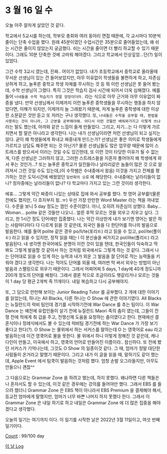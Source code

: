 # 3 월 16 일 수

오늘 아주 알차게 살았던 것 같다.

학교에서 5교시를 하는데, 학부모 총회와 여러 동아리 면접 때문에, 각 교시마다 10분씩 줄이는 단축 수업을 했다. 원래 45분이였던 수업시간은 35분으로 줄어들었는데, 왜 쉬는 시간은 줄이지 않았는지 궁금했다. 쉬는 시간을 줄이면 더 빨리 하교할 수 있기 때문이다. 그래도 10분 단축한 것에 고마워 해야겠다. 그리고 학교에서 인상깊었...던(?) 일이 있었다.

그건 수학 3교시 였는데, 진짜.. 어이가 없었다. 내가 초등학교에서 중학교로 올라올때 무서운 선생님이 있는 건 들어보았지만, 아무 이유없이 학생들을 불편하게 하고, 자존심 상하게 하고, 늘푸른 중학교 학생 자체를 무시하는 것 등 뭐 이런 선생님은 못 들어 봤는데, 수학 선생님이 그랬다. 특히 그것은 학습지 검사 시간에 되어서 더욱 심해졌다. 예를 들어 `너네들을 수학 학습지가 정말 엉망이더라.` 라는 식으로 아무 근거와 아무 이유없이 짜증을 냈다. 만약 선생님께서 이제까지 이런 늘푸른 중학생들을 무시하는 행동을 하지 않았다면, 이해가 되지만, 이제까지 늘 그래왔기 때문에, 저게 늘푸른 중학생에 대한 이상한 소문같은 것만 듣고 또 저러는 구나 생각했다. 또, `너네들은 수학을 공부할 때, 편법을 사용하는 것이 아니라, 그 근본을 공부해야해. 어디서 이런 것들만 배워와가지고 이렇게 쓰냐` 라는 말도 했는데, 아까와 같은 느낌이 들게 만들었다. 그리고, 자기...는 다 이렇게 가르치면서 할 말은 아니라고 생각한다. 나는 내가 선생님이라면 저런 선생님이 되고 싶지는 않다. 굳이 왜 학생들에게 화내고 짜증내개 만드는가? 선생님은 좋은 의미로 학생들에게 가르치고 상담도 해주면 되는 것 아닌가? 물론 선생님들도 많은 업무량 때문에 많이 스트레스를 받으셔서 이러는 것일 수도 있긴한데, 또 이런 것이 타당한 이유가 될 수 없는게, 다른 선생님은 그러하지 않고, 그러한 스트레스들을 지혼자 풀어야지 왜 학생에게 와서 푸는 것인가...? 또는 늘푸른 중학교가 일진들이나 날라리같은 놈들이 많은 것 으로 알려져서 그런 것일 수도 있는데,(이 수학쌤은 수내중에서 왔음) 이것을 가지고 전체를 평가하는 것은 도덕시간에 배웠었던 `일반화의 오류` 에 해당한다. 수내중에는 날라리들이 없나? 정자중에는 날라리들이 없나? 다 학교마다 가지고 있는 그런 것이라 생각한다.

에휴... 그렇게 약간 짜증이 나있는 상태로 집에 와서 공부를 했다. 첫 영어 공부를!(물론 전에도 했지만, 다 흐지부지 됬..ㅠ) 우선 가장 만만한 Word Master 라는 책을 꺼내었다. 수준을 보니 5 day 정도는 껌인 수준이였다. 아니, 오히려 자존심이 상했다. Baby... Woman... polite 같은 것들만 나오니.. 얼른 후딱 모르는 것들 외우고 치우고 싶다. 그리고, 한 1시간 정도 단어에만 집중했다. 나는 약간 이상한게 내가 보기엔 영어는 발은 하는 사람마다마다 다 다르게 읽을 것 같은데, 외국인 들을 다 한단어를 하나의 발음으로 발음한다. 예를 들어 polite 같은 경우 po/li/te(포리ㅌ) 라고 읽을 수 있고, pol/ite(폴이ㅌ) 라고 읽을 수 있지만, 정작 읽을 때는 l 이 분신술을 써가지고 pol/lite(폴리ㅌ) 라고 발음된다. 내 생각엔 한국어에도 분명이 이런 것이 있을 텐데, 한국인들이 익숙하고 딱 봐도 그렇게 발음할 것 같아서 하는 것처럼 외국에서도 그렇게 하는 것 같다. 그래서 나는 단어대로 읽을 수 있게 하는 능력과 내가 외운 그 발음을 잘 단어로 적는 능력들을 키워야 겠다고 생각한다. 나는 적어도 단어를 외울 때, 여러번 막 써서 외우는 방법이 아닌 발음과 스펠링으로 외우기 때문이다. 그래서 어찌어찌 5 days, 1 day에 40개 정도니까 200개 정도의 단어를 배웠다. 그래서 결론 적으로 조금이라도 햇갈리거나 모르는 것들이 1 day 당 평균 2개씩 즉 11개이다. 내일 복습하고 다시 공부해야지.

또, 그 담으로 만만해 보이는 Junior Reading Tutor 를 공부했다. 2 개에 대한 이야기를 읽었는데, 하나는 All Blacks, 다른 하나는 O Show 에 관한 이야기였다. All Blacks 는 뉴질란드의 럭비 팀인데 경기를 시작하기전에 War Dance 를 추는 팀이다. 이 War Dance 는 예전에 유럽인들이 살기 전에 뉴질란드 Maori 족의 춤이 였는데, 그들이 전쟁 전에 적에게 춰 겁을 주고, 전쟁신께 도움을 요청하는 춤이였다고 한다. 현재에선 결혼식이나 정례식에서도 볼 수 있는데 럭비팀 경기전에 하는 War Dance 가 가장 보기 좋다고 한다(?). O Show 는 물위에서 하는 서커스를 말하는데 O 는 영쿡어로 eau 라고 발음하는데 이건 영쿡어로 물을 뜻한다. 물 위에서 하니 이렇게 정해진 것 같은데, 캐나다인이 만들고, 미국에서 하고, 영쿡의 언어로 만들어진 이름이라.. 참신하다. 또 전에 봤던 서커스가 기억나는데, 그것도 O Show 의 일종이것 같다. 그 때, 엄마가 정말 대단한 사람들이 온거라고 말했기 때문이다. 그리고 내가 이 글을 읽을 때, 말하기도 같이 했는데, Apple Event 에서 팀쿡이 발음하는 것처럼 했다. 엄청 손발 오그라들지만, 아무도 안들으니 괜찮^^

그 다음으로는 Grammar Zone 을 하려고 했는데, 하지 못했다. 왜냐하면 다른 책들은 나 혼자서도 할 수 있는데, 이것 같은 경우에는 강의를 들어야만 했다. 그래서 EBS 를 들으려 했더니 Grammar Zone 은 EBS 책이 아니라서 EBS Premium 을 결제해야 해서, 등교전 엄마에게 말했지만, 엄마가 너무 바쁜 나머지 하지 못했다 한다. 그래서 이 Grammar Zone 은 내일 하기로 하고 내일은 Grammar Zone 에 더 많은 집중을 해야겠다고 생각했다.

오늘의 일기는 여기까지 이다. 이 일기를 시작한 날은 2022년 3월 11일이고, 여섯 번째 일기이다.

[Count](../../../roadmap/roadmap.md) : 99/100 day

[이 날 Log](../../../logs/2022/3/16.md)

